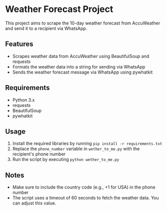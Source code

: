 # Weather Forecast Project

This project aims to scrape the 10-day weather forecast from AccuWeather and send it to a recipient via WhatsApp.

## Features

* Scrapes weather data from AccuWeather using BeautifulSoup and requests
* Formats the weather data into a string for sending via WhatsApp
* Sends the weather forecast message via WhatsApp using pywhatkit

## Requirements

* Python 3.x
* requests
* BeautifulSoup
* pywhatkit

## Usage

1. Install the required libraries by running `pip install -r requirements.txt`
2. Replace the `phone_number` variable in `wether_to_me.py` with the recipient's phone number
3. Run the script by executing `python wether_to_me.py`

## Notes

* Make sure to include the country code (e.g., +1 for USA) in the phone number
* The script uses a timeout of 60 seconds to fetch the weather data. You can adjust this value.